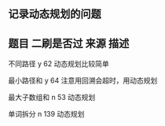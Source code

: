 ## 记录动态规划的问题

## 题目             二刷是否过    来源   描述

  不同路径             y          62     动态规划比较简单

  最小路径和            y         64     注意用回溯会超时，用动态规划
  
  最大子数组和         n          53      动态规划

  单词拆分            n          139      动态规划       

